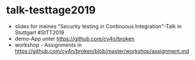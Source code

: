# talk-testtage2019
* slides for meines "Security testing in Continuous Integration"-Talk in Stuttgart #StTT2019
* demo-App unter https://github.com/cy4n/broken
* workshop - Assignments in https://github.com/cy4n/broken/blob/master/workshop/assignment.md

